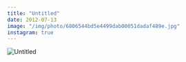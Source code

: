 ```yaml
---
title: "Untitled"
date: 2012-07-13
image: "/img/photo/6806544bd5e4499dab00051dadaf489e.jpg"
instagram: true
---
```


![Untitled](/img/photo/6806544bd5e4499dab00051dadaf489e.jpg)
